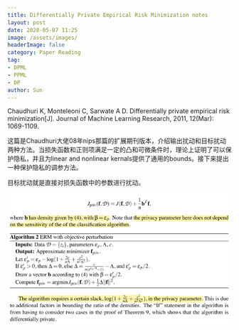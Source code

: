 ```yaml
---
title: Differentially Private Empirical Risk Minimization notes
layout: post
date: 2020-05-07 11:25
image: /assets/images/
headerImage: false
category: Paper Reading
tag:
- DPML
- PPML
- DP
author: Sun
---
```


Chaudhuri K, Monteleoni C, Sarwate A D. Differentially private empirical risk minimization[J]. Journal of Machine Learning Research, 2011, 12(Mar): 1069-1109.

这篇是Chaudhuri大佬08年nips那篇的扩展期刊版本，介绍输出扰动和目标扰动两种方法。当损失函数和正则项满足一定的凸和可微条件时，理论上证明了可以保护隐私，并且为linear and nonlinear kernals提供了通用的bounds。接下来提出一种保护隐私的调参方法。

<!--more-->

目标扰动就是直接对损失函数中的参数进行扰动。

![](/assets/images/2020-05-07-DPERM/image-20200507221910667.png)





